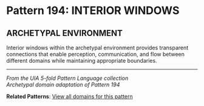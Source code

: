 # Pattern 194: INTERIOR WINDOWS

## ARCHETYPAL ENVIRONMENT

Interior windows within the archetypal environment provides transparent connections that enable perception, communication, and flow between different domains while maintaining appropriate boundaries.

---

*From the UIA 5-fold Pattern Language collection*  
*Archetypal domain adaptation of Pattern 194*

**Related Patterns**: [View all domains for this pattern](../../UIA/md/T194%20INTERIOR%20WINDOWS.md)
